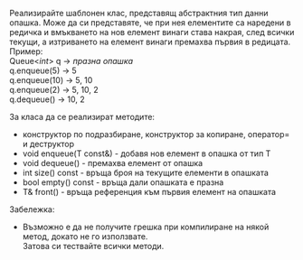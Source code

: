 Реализирайте шаблонен клас, представящ абстрактния тип данни опашка. Може да си представяте, че при нея елементите са наредени в редичка и вмъкването на нов елемент винаги става накрая, след всички текущи, а изтриването на елемент винаги премахва първия в редицата. Пример:  
  Queue<*int*> q     ->  *празна опашка*  
  q.enqueue(5)     ->  5  
  q.enqueue(10)    ->  5, 10  
  q.enqueue(2)     ->  5, 10, 2  
  q.dequeue()      ->  10, 2

За класа да се реализират методите:
  - конструктор по подразбиране, конструктор за копиране, оператор= и деструктор
  - void enqueue(T const&) - добавя нов елемент в опашка от тип T
  - void dequeue() - премахва елемент от опашка
  - int size() const - връща броя на текущите елементи в опашката
  - bool empty() const - връща дали опашката е празна
  - Т& front() - връща референция към първия елемент на опашката

Забележка:
  - Възможно е да не получите грешка при компилиране на някой метод, докато не го използвате.  
    Затова си тествайте всички методи.
